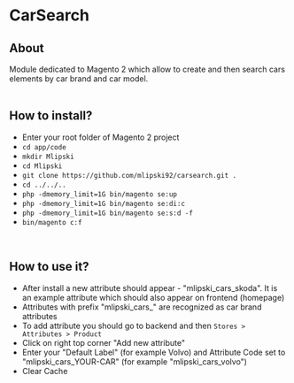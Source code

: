 <h1>CarSearch</h1>
<h2>About</h2>
<span>Module dedicated to Magento 2 which allow to create and then search cars elements by car brand and car  model.</span>
<br />
<br />
<h2>How to install?</h2>
<ul>
  <li>Enter your root folder of Magento 2 project</li>
  <li><code>cd app/code</code></li>
  <li><code>mkdir Mlipski</code></li>
  <li><code>cd Mlipski</code></li>
  <li><code>git clone https://github.com/mlipski92/carsearch.git .</code></li>
  <li><code>cd ../../..</code></li>
  <li><code>php -dmemory_limit=1G bin/magento se:up</code></li>
  <li><code>php -dmemory_limit=1G bin/magento se:di:c</code></li>
  <li><code>php -dmemory_limit=1G bin/magento se:s:d -f</code></li>
  <li><code>bin/magento c:f</code></li>
</ul>
<br />
<h2>How to use it?</h2>
<ul>
  <li>After install a new attribute should appear - "mlipski_cars_skoda". It is an example attribute which should also appear on frontend (homepage)</li>
  <li>Attributes with prefix "mlipski_cars_" are recognized as car brand attributes</li>
  <li>To add attribute you should go to backend and then <code>Stores > Attributes > Product</code></li>
  <li>Click on right top corner "Add new attribute"</li>
  <li>Enter your "Default Label" (for example Volvo) and Attribute Code set to "mlipski_cars_YOUR-CAR" (for example "mlipski_cars_volvo")</li>
  <li>Clear Cache</li>
</ul>

